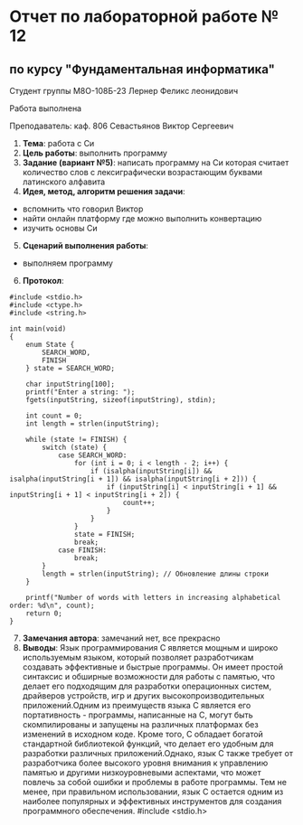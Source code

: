 # Отчет по лабораторной работе № 12
## по курсу "Фундаментальная информатика"

Студент группы М8О-108Б-23 Лернер Феликс леонидович

Работа выполнена 

Преподаватель: каф. 806 Севастьянов Виктор Сергеевич

1. **Тема**:   работа с Cи
2. **Цель работы**: выполнить программу
3. **Задание (вариант №5)**: напиcать программу на Си которая считает
     количество слов с лексиграфически возрастающим буквами латинского алфавита
5. **Идея, метод, алгоритм решения задачи**:
- вспомнить что говорил Виктор
- найти онлайн платформу где можно выполнить конвертацию
- изучить основы Си
5. **Сценарий выполнения работы**:
- выполняем программу
6. **Протокол**:
```
#include <stdio.h>
#include <ctype.h>
#include <string.h>

int main(void)
{   
    enum State {
        SEARCH_WORD,
        FINISH
    } state = SEARCH_WORD;

    char inputString[100];
    printf("Enter a string: ");
    fgets(inputString, sizeof(inputString), stdin);

    int count = 0;
    int length = strlen(inputString);

    while (state != FINISH) {
        switch (state) {
            case SEARCH_WORD:
                for (int i = 0; i < length - 2; i++) {
                    if (isalpha(inputString[i]) && isalpha(inputString[i + 1]) && isalpha(inputString[i + 2])) {
                        if (inputString[i] < inputString[i + 1] && inputString[i + 1] < inputString[i + 2]) {
                            count++;
                        }
                    }
                }
                state = FINISH;
                break;
            case FINISH:
                break;
        }
        length = strlen(inputString); // Обновление длины строки
    }

    printf("Number of words with letters in increasing alphabetical order: %d\n", count);
    return 0;
}

```

7. **Замечания автора**: замечаний нет, все прекрасно
8. **Выводы**:
Язык программирования C является мощным и широко используемым языком, который позволяет разработчикам создавать эффективные и быстрые программы.
Он имеет простой синтаксис и обширные возможности для работы с памятью, что делает его подходящим для разработки операционных систем, драйверов устройств,
игр и других высокопроизводительных приложений.Одним из преимуществ языка C является его портативность - программы, написанные на C, могут быть скомпилированы
и запущены на различных платформах без изменений в исходном коде. Кроме того, C обладает богатой стандартной библиотекой функций, что делает его удобным для
разработки различных приложений.Однако, язык C также требует от разработчика более высокого уровня внимания к управлению памятью и другими низкоуровневыми
аспектами, что может повлечь за собой ошибки и проблемы в работе программы. Тем не менее, при правильном использовании, язык C остается одним из наиболее
популярных и эффективных инструментов для создания программного обеспечения.
#include <stdio.h>
